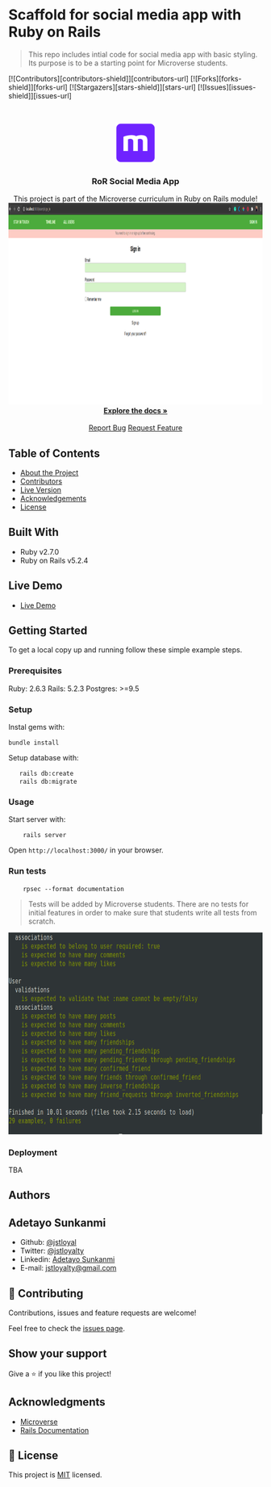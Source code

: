 # Scaffold for social media app with Ruby on Rails

> This repo includes intial code for social media app with basic styling. Its purpose is to be a starting point for Microverse students.

<!-- PROJECT SHIELDS -->
<!--
*** I'm using markdown "reference style" links for readability.
*** Reference links are enclosed in brackets [ ] instead of parentheses ( ).
*** See the bottom of this document for the declaration of the reference variables
*** for contributors-url, forks-url, etc. This is an optional, concise syntax you may use.
*** https://www.markdownguide.org/basic-syntax/#reference-style-links
-->

[![Contributors][contributors-shield]][contributors-url]
[![Forks][forks-shield]][forks-url]
[![Stargazers][stars-shield]][stars-url]
[![Issues][issues-shield]][issues-url]

<!-- PROJECT LOGO -->
<br />
<p align="center">
  <a href="https://github.com/jstloyal/social-media-app">
    <img src="app/assets/images/microverse.png" alt="Microverse Logo" width="80" height="80">
  </a>

  <h3 align="center">RoR Social Media App</h3>

  <p align="center">
    This project is part of the Microverse curriculum in Ruby on Rails module!
    <br />
    <a href="https://github.com/jstloyal/social-media-app">
      <img src="app/assets/images/ror-social.png" alt="Microverse Logo" width="1000" height="400">
    </a><br />
    <a href="https://github.com/jstloyal/social-media-app"><strong>Explore the docs »</strong></a>
    <br />
    <br />
    <a href="https://github.com/jstloyal/social-media-app/issues">Report Bug</a>
    <a href="https://github.com/jstloyal/social-media-app/issues">Request Feature</a>
  </p>
</p>

<!-- TABLE OF CONTENTS -->

## Table of Contents

- [About the Project](#about-the-project)
- [Contributors](#contributors)
- [Live Version](#live-version)
- [Acknowledgements](#acknowledgements)
- [License](#license)

## Built With

- Ruby v2.7.0
- Ruby on Rails v5.2.4

## Live Demo

- [Live Demo](https://rails-social-media-app.herokuapp.com/)

## Getting Started

To get a local copy up and running follow these simple example steps.

### Prerequisites

Ruby: 2.6.3
Rails: 5.2.3
Postgres: >=9.5

### Setup

Instal gems with:

```
bundle install
```

Setup database with:

```
   rails db:create
   rails db:migrate
```

### Usage

Start server with:

```
    rails server
```

Open `http://localhost:3000/` in your browser.

### Run tests

```
    rpsec --format documentation
```

> Tests will be added by Microverse students. There are no tests for initial features in order to make sure that students write all tests from scratch.

<p align="center">
    <a href="https://github.com/jstloyal/social-media-app">
      <img src="app/assets/images/rspec-tests.png" alt="Test screen" width="800" height="400">
    </a><br />
</p>

### Deployment

TBA

## Authors

## Adetayo Sunkanmi

- Github: [@jstloyal](https://github.com/jstloyal)
- Twitter: [@jstloyalty](https://twitter.com/jstloyalty)
- Linkedin: [Adetayo Sunkanmi](https://www.linkedin.com/in/jstloyalty)
- E-mail: jstloyalty@gmail.com

## 🤝 Contributing

Contributions, issues and feature requests are welcome!

Feel free to check the [issues page](issues/).

## Show your support

Give a ⭐️ if you like this project!

## Acknowledgments

- [Microverse](https://www.microverse.org/)
- [Rails Documentation](https://guides.rubyonrails.org/)

## 📝 License

This project is [MIT](https://opensource.org/licenses/MIT) licensed.
